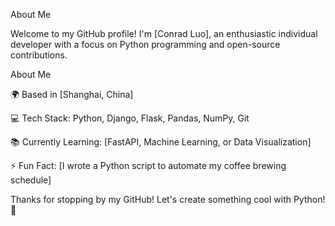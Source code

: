 About Me

Welcome to my GitHub profile! I'm [Conrad Luo], an enthusiastic individual developer with a focus on Python programming and open-source contributions.


About Me

🌍 Based in [Shanghai, China]

💻 Tech Stack: Python, Django, Flask, Pandas, NumPy, Git

📚 Currently Learning: [FastAPI, Machine Learning, or Data Visualization]

⚡ Fun Fact: [I wrote a Python script to automate my coffee brewing schedule]


Thanks for stopping by my GitHub! Let's create something cool with Python! 🚀
